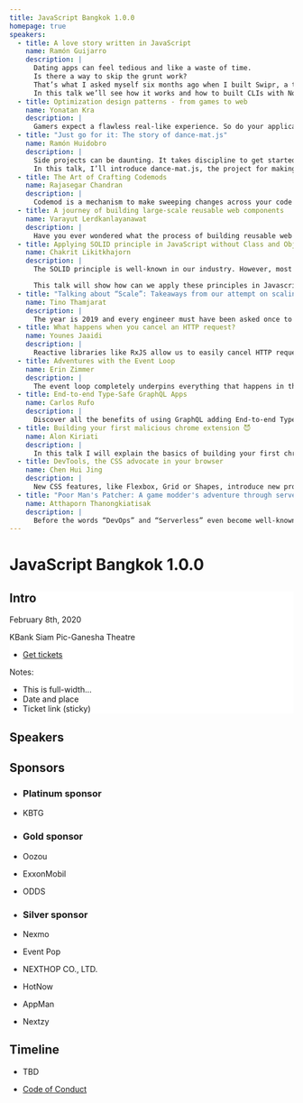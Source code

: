 ```yaml
---
title: JavaScript Bangkok 1.0.0
homepage: true
speakers:
  - title: A love story written in JavaScript
    name: Ramón Guijarro
    description: |
      Dating apps can feel tedious and like a waste of time.
      Is there a way to skip the grunt work?
      That’s what I asked myself six months ago when I built Swipr, a tool written in JavaScript that does the swiping for you.
      In this talk we’ll see how it works and how to built CLIs with Node along the way.
  - title: Optimization design patterns - from games to web
    name: Yonatan Kra
    description: |
      Gamers expect a flawless real-like experience. So do your applications users. Utilizing techniques that are heavily used in games, can help you boost your app’s performance and also save you money in cloud expanses. We’ll see how you can save on CPU, memory and bandwidth with these techniques.
  - title: "Just go for it: The story of dance-mat.js"
    name: Ramón Huidobro
    description: |
      Side projects can be daunting. It takes discipline to get started, and even more so to finish.
      In this talk, I’ll introduce dance-mat.js, the project for making a Dance Dance Revolution controller with a yoga mat, a Raspberry Pi, conductive paint, and Node.js.
  - title: The Art of Crafting Codemods
    name: Rajasegar Chandran
    description: |
      Codemod is a mechanism to make sweeping changes across your code with ease and effectiveness, assisting in large-scale migrations of the code-base. This can be performed through automated tools such as jscodeshift.
  - title: A journey of building large-scale reusable web components
    name: Varayut Lerdkanlayanawat
    description: |
      Have you ever wondered what the process of building reusable web components that are used by 200+ developer teams looks like? In this talk, you will be walked through all aspects that need to be considered while designing and implementing reusable web components along with fun real-world examples.
  - title: Applying SOLID principle in JavaScript without Class and Object
    name: Chakrit Likitkhajorn
    description: |
      The SOLID principle is well-known in our industry. However, most of the articles, books, and examples are based on traditional Object-oriented language constructs.

      This talk will show how can we apply these principles in Javascript where classes are not necessary nor encouraged.
  - title: "Talking about “Scale”: Takeaways from our attempt on scaling a small system in the Gojek Universe"
    name: Tino Thamjarat
    description: |
      The year is 2019 and every engineer must have been asked once to build a “scalable” system. I will be telling the story of our team journey in building a financial system that serves 20X traffic in less than a year. Engineering practices, wrong (and right!) decisions, process improvement and more!
  - title: What happens when you cancel an HTTP request?
    name: Younes Jaaidi
    description: |
      Reactive libraries like RxJS allow us to easily cancel HTTP requests but is that really efficient? What really happens on the back-end? Is it possible to propagate the cancelation from the front-end through our microservices and cancel the database query?
  - title: Adventures with the Event Loop
    name: Erin Zimmer
    description: |
      The event loop completely underpins everything that happens in the browser. Yet many developers know very little about it. This talk will help them better understand the nitty-gritty of what’s really going on when you create a Promise, add an event listener, or request an animation frame.
  - title: End-to-end Type-Safe GraphQL Apps
    name: Carlos Rufo
    description: |
      Discover all the benefits of using GraphQL adding End-to-end Type-Safety to your app with this live-coding talk. At the end of such, you’ll want to refactor your codebase in order to take all the advantages of TypeScript, GraphQL & React working together on a SpaceX demo 🚀
  - title: Building your first malicious chrome extension 😈
    name: Alon Kiriati
    description: |
      In this talk I will explain the basics of building your first chrome extension, in just a couple of minutes! It takes few more lines to turn it into a malicious one. The main purpose here is not to turn you into a hacker, but to increase awareness to these “small” and “harmless” plugins.
  - title: DevTools, the CSS advocate in your browser
    name: Chen Hui Jing
    description: |
      New CSS features, like Flexbox, Grid or Shapes, introduce new properties that can sometimes be complicated to people who are encountering them for the first time. This talk will introduce DevTools features that can help us understand what’s going on, and make it less intimidating to try out new CSS.
  - title: "Poor Man's Patcher: A game modder's adventure through serverless sea without money"
    name: Atthaporn Thanongkiatisak
    description: |
      Before the words “DevOps” and “Serverless” even become well-known, I, as a hobbyist Game Modder, was trying to achieve these 2 things using JavaScript and a lot of free services for my mod distribution patcher app. In this talk, I’ll walk you through how I did it and what’s my thinking behind.
---
```


# JavaScript Bangkok 1.0.0

<div style="background:white">

## Intro

February 8th, 2020

KBank Siam Pic-Ganesha Theatre

- [Get tickets](https://javascriptbangkok.com/tickets)

Notes:

- This is full-width...
- Date and place
- Ticket link (sticky)

</div>

## Speakers

<SpeakerList :speakers="$page.frontmatter.speakers"></SpeakerList>

## Sponsors

<SponsorList></SponsorList>

- ### Platinum sponsor

- KBTG

- ### Gold sponsor

- Oozou
- ExxonMobil
- ODDS

- ### Silver sponsor

- Nexmo
- Event Pop
- NEXTHOP CO., LTD.
- HotNow
- AppMan
- Nextzy

## Timeline

- TBD

- [Code of Conduct](./code-of-conduct/README.md)

<script>
import SpeakerList from './.vuepress/local-components/SpeakerList.vue'
import SponsorList from './.vuepress/local-components/SponsorList.vue'

export default {
  components: { SpeakerList, SponsorList }
}
</script>
